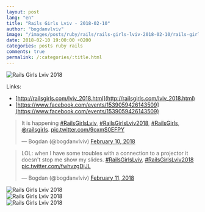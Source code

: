 ```yaml
---
layout: post
lang: "en"
title: "Rails Girls Lviv - 2018-02-10"
author: "bogdanvlviv"
image: "/images/posts/ruby/rails/rails-girls-lviv-2018-02-10/rails-girls-lviv-2018.jpg"
date: 2018-02-10 19:00:00 +0200
categories: posts ruby rails
comments: true
permalink: /:categories/:title.html
---
```


<div class="picture">
  <img src="{{ "/images/posts/ruby/rails/rails-girls-lviv-2018-02-10/rails-girls-lviv-2018.jpg" | absolute_url }}" title="Rails Girls Lviv 2018">
</div>

Links:
- [http://railsgirls.com/lviv_2018.html](http://railsgirls.com/lviv_2018.html)
- [https://www.facebook.com/events/1539059426143509](https://www.facebook.com/events/1539059426143509)

<blockquote class="twitter-tweet" data-lang="en"><p lang="en" dir="ltr">It is happening <a href="https://twitter.com/hashtag/RailsGirlsLviv?src=hash&amp;ref_src=twsrc%5Etfw">#RailsGirlsLviv</a>, <a href="https://twitter.com/hashtag/RailsGirlsLviv2018?src=hash&amp;ref_src=twsrc%5Etfw">#RailsGirlsLviv2018</a>, <a href="https://twitter.com/hashtag/RailsGirls?src=hash&amp;ref_src=twsrc%5Etfw">#RailsGirls</a>, <a href="https://twitter.com/railsgirls?ref_src=twsrc%5Etfw">@railsgirls</a>. <a href="https://t.co/9oxmS0EFPY">pic.twitter.com/9oxmS0EFPY</a></p>&mdash; Bogdan (@bogdanvlviv) <a href="https://twitter.com/bogdanvlviv/status/962311198837440512?ref_src=twsrc%5Etfw">February 10, 2018</a></blockquote>

<blockquote class="twitter-tweet" data-lang="en"><p lang="en" dir="ltr">LOL: when I have some troubles with a connection to a projector it doesn&#39;t stop me show my slides. <a href="https://twitter.com/hashtag/RailsGirlsLviv?src=hash&amp;ref_src=twsrc%5Etfw">#RailsGirlsLviv</a>, <a href="https://twitter.com/hashtag/RailsGirlsLviv2018?src=hash&amp;ref_src=twsrc%5Etfw">#RailsGirlsLviv2018</a> <a href="https://t.co/fwhvzgDjJL">pic.twitter.com/fwhvzgDjJL</a></p>&mdash; Bogdan (@bogdanvlviv) <a href="https://twitter.com/bogdanvlviv/status/962693047615197185?ref_src=twsrc%5Etfw">February 11, 2018</a></blockquote>

<div class="picture">
  <img src="{{ "/images/posts/ruby/rails/rails-girls-lviv-2018-02-10/1.jpg" | absolute_url }}" title="Rails Girls Lviv 2018">
</div>

<div class="picture">
  <img src="{{ "/images/posts/ruby/rails/rails-girls-lviv-2018-02-10/2.jpg" | absolute_url }}" title="Rails Girls Lviv 2018">
</div>

<div class="picture">
  <img src="{{ "/images/posts/ruby/rails/rails-girls-lviv-2018-02-10/3.jpg" | absolute_url }}" title="Rails Girls Lviv 2018">
</div>
